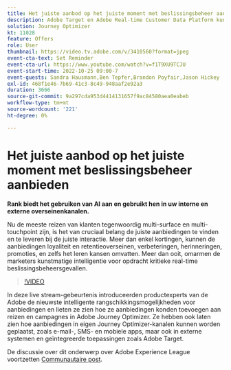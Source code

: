 ```yaml
---
title: Het juiste aanbod op het juiste moment met beslissingsbeheer aanbieden
description: Adobe Target en Adobe Real-time Customer Data Platform kunnen worden geïntegreerd om een meer gepersonaliseerde klantenervaring te bieden. In deze livestreamgebeurtenis, zie hoe het integreren van deze twee platforms ondernemingen kan helpen gegevens in real time verzamelen, en dan gerichte ervaringen creëren en testen. Bekijk het einde-tot-einde proces van deze krachtige mogelijkheden in een live demonstratie.
solution: Journey Optimizer
kt: 11028
feature: Offers
role: User
thumbnail: https://video.tv.adobe.com/v/3410560?format=jpeg
event-cta-text: Set Reminder
event-cta-url: https://www.youtube.com/watch?v=f1T9XU9TCJU
event-start-time: 2022-10-25 09:00-7
event-guests: Sandra Hausmann,Ben Tepfer,Brandon Poyfair,Jason Hickey
exl-id: 468f1e46-7b69-41c3-8c49-948aaf2e92a3
duration: 3666
source-git-commit: 9a297cda953d4414131657f9ac84580aea0eabeb
workflow-type: tm+mt
source-wordcount: '221'
ht-degree: 0%

---
```


# Het juiste aanbod op het juiste moment met beslissingsbeheer aanbieden

**Rank biedt het gebruiken van AI aan en gebruikt hen in uw interne en externe overseinenkanalen.**

Nu de meeste reizen van klanten tegenwoordig multi-surface en multi-touchpoint zijn, is het van cruciaal belang de juiste aanbiedingen te vinden en te leveren bij de juiste interactie. Meer dan enkel kortingen, kunnen de aanbiedingen loyaliteit en retentieoverseinen, verbeteringen, herinneringen, promoties, en zelfs het leren kansen omvatten. Meer dan ooit, omarmen de marketers kunstmatige intelligentie voor opdracht kritieke real-time beslissingsbeheersgevallen.

>[!VIDEO](https://video.tv.adobe.com/v/3410560/?quality=12&learn=on)

In deze live stream-gebeurtenis introduceerden productexperts van de Adobe de nieuwste intelligente rangschikkingsmogelijkheden voor aanbiedingen en lieten ze zien hoe ze aanbiedingen konden toevoegen aan reizen en campagnes in Adobe Journey Optimizer.  Ze hebben ook laten zien hoe aanbiedingen in eigen Journey Optimizer-kanalen kunnen worden geplaatst, zoals e-mail-, SMS- en mobiele apps, maar ook in externe systemen en geïntegreerde toepassingen zoals Adobe Target.

De discussie over dit onderwerp over Adobe Experience League voortzetten [Communautaire post](https://experienceleaguecommunities.adobe.com/t5/journey-optimizer-discussions/experience-league-live-post-session-discussion-deliver-the-right/m-p/554802#M55).
